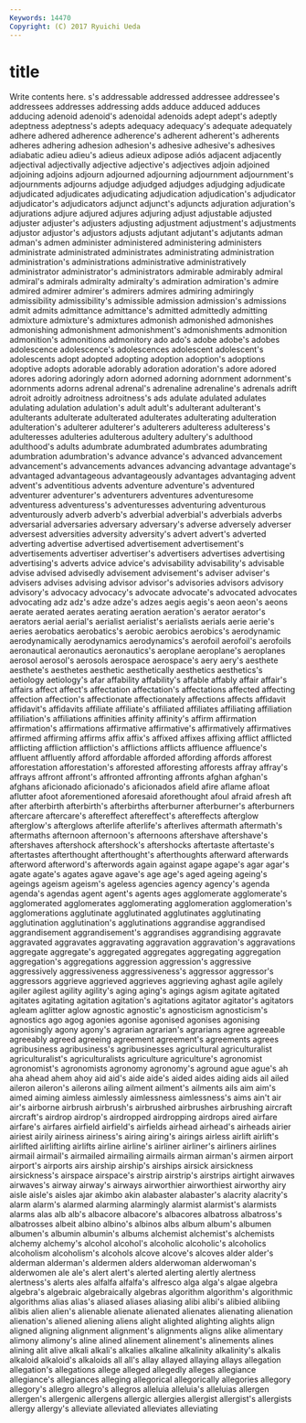 ```yaml
---
Keywords: 14470 
Copyright: (C) 2017 Ryuichi Ueda
---
```


# title

Write contents here.
s's addressable addressed addressee addressee's addressees
addresses addressing adds adduce adduced adduces adducing adenoid adenoid's adenoidal
adenoids adept adept's adeptly adeptness adeptness's adepts adequacy adequacy's adequate
adequately adhere adhered adherence adherence's adherent adherent's adherents adheres adhering
adhesion adhesion's adhesive adhesive's adhesives adiabatic adieu adieu's adieus adieux
adipose adiós adjacent adjacently adjectival adjectivally adjective adjective's adjectives adjoin
adjoined adjoining adjoins adjourn adjourned adjourning adjournment adjournment's adjournments adjourns
adjudge adjudged adjudges adjudging adjudicate adjudicated adjudicates adjudicating adjudication adjudication's
adjudicator adjudicator's adjudicators adjunct adjunct's adjuncts adjuration adjuration's adjurations adjure
adjured adjures adjuring adjust adjustable adjusted adjuster adjuster's adjusters adjusting
adjustment adjustment's adjustments adjustor adjustor's adjustors adjusts adjutant adjutant's adjutants
adman adman's admen administer administered administering administers administrate administrated administrates
administrating administration administration's administrations administrative administratively administrator administrator's administrators admirable
admirably admiral admiral's admirals admiralty admiralty's admiration admiration's admire admired
admirer admirer's admirers admires admiring admiringly admissibility admissibility's admissible admission
admission's admissions admit admits admittance admittance's admitted admittedly admitting admixture
admixture's admixtures admonish admonished admonishes admonishing admonishment admonishment's admonishments admonition
admonition's admonitions admonitory ado ado's adobe adobe's adobes adolescence adolescence's
adolescences adolescent adolescent's adolescents adopt adopted adopting adoption adoption's adoptions
adoptive adopts adorable adorably adoration adoration's adore adored adores adoring
adoringly adorn adorned adorning adornment adornment's adornments adorns adrenal adrenal's
adrenaline adrenaline's adrenals adrift adroit adroitly adroitness adroitness's ads adulate
adulated adulates adulating adulation adulation's adult adult's adulterant adulterant's adulterants
adulterate adulterated adulterates adulterating adulteration adulteration's adulterer adulterer's adulterers adulteress
adulteress's adulteresses adulteries adulterous adultery adultery's adulthood adulthood's adults adumbrate
adumbrated adumbrates adumbrating adumbration adumbration's advance advance's advanced advancement advancement's
advancements advances advancing advantage advantage's advantaged advantageous advantageously advantages advantaging
advent advent's adventitious advents adventure adventure's adventured adventurer adventurer's adventurers
adventures adventuresome adventuress adventuress's adventuresses adventuring adventurous adventurously adverb adverb's
adverbial adverbial's adverbials adverbs adversarial adversaries adversary adversary's adverse adversely
adverser adversest adversities adversity adversity's advert advert's adverted adverting advertise
advertised advertisement advertisement's advertisements advertiser advertiser's advertisers advertises advertising advertising's
adverts advice advice's advisability advisability's advisable advise advised advisedly advisement
advisement's adviser adviser's advisers advises advising advisor advisor's advisories advisors
advisory advisory's advocacy advocacy's advocate advocate's advocated advocates advocating adz
adz's adze adze's adzes aegis aegis's aeon aeon's aeons aerate
aerated aerates aerating aeration aeration's aerator aerator's aerators aerial aerial's
aerialist aerialist's aerialists aerials aerie aerie's aeries aerobatics aerobatics's aerobic
aerobics aerobics's aerodynamic aerodynamically aerodynamics aerodynamics's aerofoil aerofoil's aerofoils aeronautical
aeronautics aeronautics's aeroplane aeroplane's aeroplanes aerosol aerosol's aerosols aerospace aerospace's
aery aery's aesthete aesthete's aesthetes aesthetic aesthetically aesthetics aesthetics's aetiology
aetiology's afar affability affability's affable affably affair affair's affairs affect
affect's affectation affectation's affectations affected affecting affection affection's affectionate affectionately
affections affects affidavit affidavit's affidavits affiliate affiliate's affiliated affiliates affiliating
affiliation affiliation's affiliations affinities affinity affinity's affirm affirmation affirmation's affirmations
affirmative affirmative's affirmatively affirmatives affirmed affirming affirms affix affix's affixed
affixes affixing afflict afflicted afflicting affliction affliction's afflictions afflicts affluence
affluence's affluent affluently afford affordable afforded affording affords afforest afforestation
afforestation's afforested afforesting afforests affray affray's affrays affront affront's affronted
affronting affronts afghan afghan's afghans aficionado aficionado's aficionados afield afire
aflame afloat aflutter afoot aforementioned aforesaid aforethought afoul afraid afresh
aft after afterbirth afterbirth's afterbirths afterburner afterburner's afterburners aftercare aftercare's
aftereffect aftereffect's aftereffects afterglow afterglow's afterglows afterlife afterlife's afterlives aftermath
aftermath's aftermaths afternoon afternoon's afternoons aftershave aftershave's aftershaves aftershock aftershock's
aftershocks aftertaste aftertaste's aftertastes afterthought afterthought's afterthoughts afterward afterwards afterword
afterword's afterwords again against agape agape's agar agar's agate agate's
agates agave agave's age age's aged ageing ageing's ageings ageism
ageism's ageless agencies agency agency's agenda agenda's agendas agent agent's
agents ages agglomerate agglomerate's agglomerated agglomerates agglomerating agglomeration agglomeration's agglomerations
agglutinate agglutinated agglutinates agglutinating agglutination agglutination's agglutinations aggrandise aggrandised aggrandisement
aggrandisement's aggrandises aggrandising aggravate aggravated aggravates aggravating aggravation aggravation's aggravations
aggregate aggregate's aggregated aggregates aggregating aggregation aggregation's aggregations aggression aggression's
aggressive aggressively aggressiveness aggressiveness's aggressor aggressor's aggressors aggrieve aggrieved aggrieves
aggrieving aghast agile agilely agiler agilest agility agility's aging aging's
agings agism agitate agitated agitates agitating agitation agitation's agitations agitator
agitator's agitators agleam aglitter aglow agnostic agnostic's agnosticism agnosticism's agnostics
ago agog agonies agonise agonised agonises agonising agonisingly agony agony's
agrarian agrarian's agrarians agree agreeable agreeably agreed agreeing agreement agreement's
agreements agrees agribusiness agribusiness's agribusinesses agricultural agriculturalist agriculturalist's agriculturalists agriculture
agriculture's agronomist agronomist's agronomists agronomy agronomy's aground ague ague's ah
aha ahead ahem ahoy aid aid's aide aide's aided aides
aiding aids ail ailed aileron aileron's ailerons ailing ailment ailment's
ailments ails aim aim's aimed aiming aimless aimlessly aimlessness aimlessness's
aims ain't air air's airborne airbrush airbrush's airbrushed airbrushes airbrushing
aircraft aircraft's airdrop airdrop's airdropped airdropping airdrops aired airfare airfare's
airfares airfield airfield's airfields airhead airhead's airheads airier airiest airily
airiness airiness's airing airing's airings airless airlift airlift's airlifted airlifting
airlifts airline airline's airliner airliner's airliners airlines airmail airmail's airmailed
airmailing airmails airman airman's airmen airport airport's airports airs airship
airship's airships airsick airsickness airsickness's airspace airspace's airstrip airstrip's airstrips
airtight airwaves airwaves's airway airway's airways airworthier airworthiest airworthy airy
aisle aisle's aisles ajar akimbo akin alabaster alabaster's alacrity alacrity's
alarm alarm's alarmed alarming alarmingly alarmist alarmist's alarmists alarms alas
alb alb's albacore albacore's albacores albatross albatross's albatrosses albeit albino
albino's albinos albs album album's albumen albumen's albumin albumin's albums
alchemist alchemist's alchemists alchemy alchemy's alcohol alcohol's alcoholic alcoholic's alcoholics
alcoholism alcoholism's alcohols alcove alcove's alcoves alder alder's alderman alderman's
aldermen alders alderwoman alderwoman's alderwomen ale ale's alert alert's alerted
alerting alertly alertness alertness's alerts ales alfalfa alfalfa's alfresco alga
alga's algae algebra algebra's algebraic algebraically algebras algorithm algorithm's algorithmic
algorithms alias alias's aliased aliases aliasing alibi alibi's alibied alibiing
alibis alien alien's alienable alienate alienated alienates alienating alienation alienation's
aliened aliening aliens alight alighted alighting alights align aligned aligning
alignment alignment's alignments aligns alike alimentary alimony alimony's aline alined
alinement alinement's alinements alines alining alit alive alkali alkali's alkalies
alkaline alkalinity alkalinity's alkalis alkaloid alkaloid's alkaloids all all's allay
allayed allaying allays allegation allegation's allegations allege alleged allegedly alleges
allegiance allegiance's allegiances alleging allegorical allegorically allegories allegory allegory's allegro
allegro's allegros alleluia alleluia's alleluias allergen allergen's allergenic allergens allergic
allergies allergist allergist's allergists allergy allergy's alleviate alleviated alleviates alleviating
